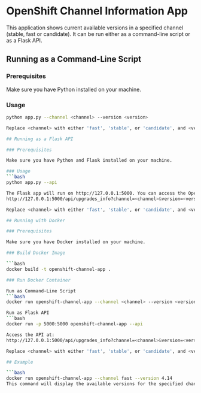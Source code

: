 # OpenShift Channel Information App

This application shows current available versions in a specified channel (stable, fast or candidate). It can be run either as a command-line script or as a Flask API.

## Running as a Command-Line Script

### Prerequisites

Make sure you have Python installed on your machine.

### Usage

```bash
python app.py --channel <channel> --version <version>

Replace <channel> with either 'fast', 'stable', or 'candidate', and <version> with the desired OpenShift version (e.g., '4.14', '4.12', etc.).

## Running as a Flask API

### Prerequisites

Make sure you have Python and Flask installed on your machine.

### Usage
```bash
python app.py --api

The Flask app will run on http://127.0.0.1:5000. You can access the OpenShift version information API using the following endpoint:
http://127.0.0.1:5000/api/upgrades_info?channel=<channel>&version=<version>

Replace <channel> with either 'fast', 'stable', or 'candidate', and <version> with the desired OpenShift version (e.g., '4.14', '4.12', etc.).

## Running with Docker

### Prerequisites

Make sure you have Docker installed on your machine.

### Build Docker Image

```bash
docker build -t openshift-channel-app .

### Run Docker Container

Run as Command-Line Script
```bash
docker run openshift-channel-app --channel <channel> --version <version>

Run as Flask API
```bash
docker run -p 5000:5000 openshift-channel-app --api

Access the API at:
http://127.0.0.1:5000/api/upgrades_info?channel=<channel>&version=<version>

Replace <channel> with either 'fast', 'stable', or 'candidate', and <version> with the desired OpenShift version (e.g., '4.14', '4.12', etc.).

## Example

```bash
docker run openshift-channel-app --channel fast --version 4.14
This command will display the available versions for the specified channel.



